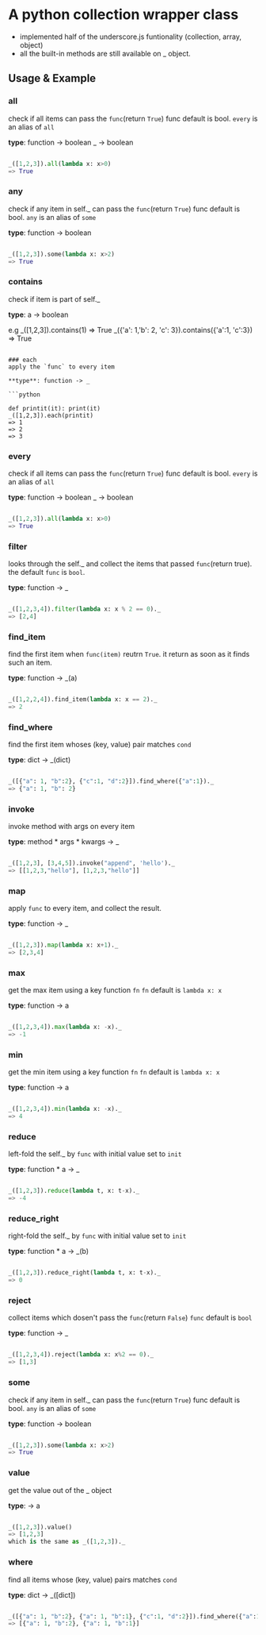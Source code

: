A python collection wrapper class
=================================

- implemented half of the underscore.js funtionality (collection, array, object)
- all the built-in methods are still available on _ object.

Usage & Example
---------------
### all
check if all items can pass the `func`(return `True`)
func default is bool.
`every` is an alias of `all`

**type**: function -> boolean
      _ -> boolean

```python

_([1,2,3]).all(lambda x: x>0)
=> True
```

### any
check if any item in self._ can pass the `func`(return `True`)
func default is bool.
`any` is an alias of `some`

**type**: function -> boolean

```python

_([1,2,3]).some(lambda x: x>2)
=> True
```

### contains
check if item is part of self._

**type**: a -> boolean

e.g
_([1,2,3]).contains(1)
=> True
_({'a': 1,'b': 2, 'c': 3}).contains({'a':1, 'c':3})
=> True
```

### each
apply the `func` to every item

**type**: function -> _

```python

def printit(it): print(it)
_([1,2,3]).each(printit)
=> 1
=> 2
=> 3
```

### every
check if all items can pass the `func`(return `True`)
func default is bool.
`every` is an alias of `all`

**type**: function -> boolean
      _ -> boolean

```python

_([1,2,3]).all(lambda x: x>0)
=> True
```

### filter
looks through the self._ and collect the items that passed
`func`(return true). the default `func` is `bool`.

**type**: function -> _

```python

_([1,2,3,4]).filter(lambda x: x % 2 == 0)._
=> [2,4]
```

### find_item
find the first item when `func(item)` reutrn `True`.
it return as soon as it finds such an item.

**type**: function -> _(a)

```python

_([1,2,2,4]).find_item(lambda x: x == 2)._
=> 2
```

### find_where
find the first item whoses (key, value) pair matches `cond`

**type**: dict -> _(dict)

```python

_([{"a": 1, "b":2}, {"c":1, "d":2}]).find_where({"a":1})._
=> {"a": 1, "b": 2}
```

### invoke
invoke method with args on every item

**type**: method * args * kwargs -> _

```python

_([1,2,3], [3,4,5]).invoke("append", 'hello')._
=> [[1,2,3,"hello"], [1,2,3,"hello"]]
```

### map
apply `func` to every item, and collect the result.

**type**: function -> _

```python

_([1,2,3]).map(lambda x: x+1)._
=> [2,3,4]
```

### max
get the max item using a key function `fn`
`fn` default is `lambda x: x`

**type**: function -> a

```python

_([1,2,3,4]).max(lambda x: -x)._
=> -1
```

### min
get the min item using a key function `fn`
`fn` default is `lambda x: x`

**type**: function -> a

```python

_([1,2,3,4]).min(lambda x: -x)._
=> 4
```

### reduce
left-fold the self._ by `func` with initial value set to `init`

**type**: function * a -> _

```python

_([1,2,3]).reduce(lambda t, x: t-x)._
=> -4
```

### reduce_right
right-fold the self._ by `func` with initial value set to `init`

**type**: function * a -> _(b)

```python

_([1,2,3]).reduce_right(lambda t, x: t-x)._
=> 0
```

### reject
collect items which dosen't pass the `func`(return `False`)
`func` default is `bool`

**type**: function -> _

```python

_([1,2,3,4]).reject(lambda x: x%2 == 0)._
=> [1,3]
```

### some
check if any item in self._ can pass the `func`(return `True`)
func default is bool.
`any` is an alias of `some`

**type**: function -> boolean

```python

_([1,2,3]).some(lambda x: x>2)
=> True
```

### value
get the value out of the _ object

**type**: -> a

```python

_([1,2,3]).value()
=> [1,2,3]
which is the same as _([1,2,3])._
```

### where
find all items whose (key, value) pairs matches `cond`

**type**: dict -> _([dict])

```python

_([{"a": 1, "b":2}, {"a": 1, "b":1}, {"c":1, "d":2}]).find_where({"a":1})._
=> [{"a": 1, "b":2}, {"a": 1, "b":1}]
```

